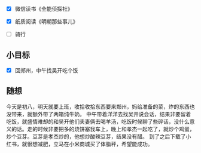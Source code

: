 - [x] 微信读书《全能侦探社》
- [x] 纸质阅读《明朝那些事儿》
- [ ] 骑行


## 小目标
- [x] 回郑州，中午找吴开吃个饭

## 随想
今天是初八，明天就要上班，收拾收拾东西要来郑州，妈给准备的菜，炸的东西也没带来，就额外带了两箱纯牛奶。
中午带着洋洋去找吴开说会话，结果非要留着吃饭，就盛情难却的和吴开他们夫妻俩去喝羊汤，吃饭时候聊了些碎话，没什么意义的话。走的时候非要把多的烧饼塞我车上，晚上和孝杰一起吃了，就炒个鸡蛋，炒个豆芽。豆芽是孝杰炒的，他想炒酸辣豆芽，结果没有醋。
到了之后下载了小红书，就很想减肥，立马在小米商城买了体脂秤，希望能成功。